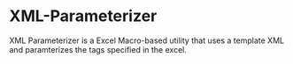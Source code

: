 # XML-Parameterizer
XML Parameterizer is a Excel Macro-based utility that uses a template XML and paramterizes the tags specified in the excel.
